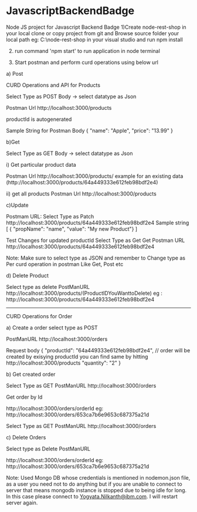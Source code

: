 # JavascriptBackendBadge
Node JS project for Javascript Backend Badge
1)Create node-rest-shop in your local clone or copy project from git and Browse source folder your local path eg: C:\node-rest-shop in your visual studio and run npm install

2) run command 'npm start' to run application in node terminal

3) Start postman and perform curd operations using below url

a) Post 

CURD Operations and API for Products

Select Type  as POST
Body -> select datatype  as Json 

Postman Url
http://localhost:3000/products

productId is autogenerated

Sample String for Postman Body
{
    "name": "Apple",
    "price": "13.99"
}

b)Get

Select Type  as GET
Body -> select datatype  as Json 

i) Get particular product data

Postman Url
http://localhost:3000/products/<generated product id> example for an existing data (http://localhost:3000/products/64a449333e612feb98bdf2e4)

ii) get all products
Postman Url
http://localhost:3000/products 

c)Update

Postmam URL:
Select Type as Patch
http://localhost:3000/products/64a449333e612feb98bdf2e4
Sample string
[
    { "propName": "name", "value": "My new Product"}
] 

Test Changes for updated productId
Select Type as Get
Get Postman URL 
http://localhost:3000/products/64a449333e612feb98bdf2e4

Note: Make sure to select type as JSON and remember to Change type as Per curd operation in postman Like Get, Post etc

d) Delete Product 

Select type as delete
PostManURL
http://localhost:3000/products/(ProductIDYouWanttoDelete) eg : http://localhost:3000/products/64a449333e612feb98bdf2e4

--------------------------------------------------------------------------------------------------------------------------------------------------------------

CURD Operations for Order

a) Create a order 
select type as POST

PostManURL
http://localhost:3000/orders

Request body
  { 
        "productId": "64a449333e612feb98bdf2e4", // order will be created by exisying productId you can find same by hitting http://localhost:3000/products
        "quantity": "2"
  }

b) Get created order 

Select Type as GET
PostManURL
http://localhost:3000/orders

Get order by Id

http://localhost:3000/orders/orderId eg: http://localhost:3000/orders/653ca7b6e9653c687375a21d

Select Type as GET
PostManURL
http://localhost:3000/orders

c) Delete Orders

Select type as Delete
PostManURL

http://localhost:3000/orders/orderId eg: http://localhost:3000/orders/653ca7b6e9653c687375a21d

Note: Used Mongo DB whose credentials is mentioned in nodemon.json file, as a user you need not to do anything but if you are unable to connect to server that means mongodb instance is stopped due to being idle for long.
In this case please connect to Yogyata.Nilkanth@ibm.com. I will restart server again.
